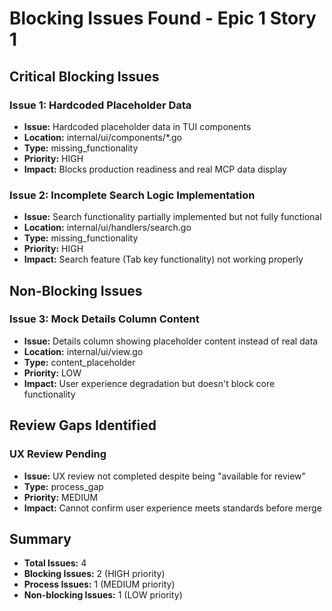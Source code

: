 # Blocking Issues Found - Epic 1 Story 1

## Critical Blocking Issues

### Issue 1: Hardcoded Placeholder Data
- **Issue:** Hardcoded placeholder data in TUI components
- **Location:** internal/ui/components/*.go
- **Type:** missing_functionality
- **Priority:** HIGH
- **Impact:** Blocks production readiness and real MCP data display

### Issue 2: Incomplete Search Logic Implementation
- **Issue:** Search functionality partially implemented but not fully functional
- **Location:** internal/ui/handlers/search.go
- **Type:** missing_functionality  
- **Priority:** HIGH
- **Impact:** Search feature (Tab key functionality) not working properly

## Non-Blocking Issues

### Issue 3: Mock Details Column Content
- **Issue:** Details column showing placeholder content instead of real data
- **Location:** internal/ui/view.go
- **Type:** content_placeholder
- **Priority:** LOW
- **Impact:** User experience degradation but doesn't block core functionality

## Review Gaps Identified

### UX Review Pending
- **Issue:** UX review not completed despite being "available for review"
- **Type:** process_gap
- **Priority:** MEDIUM
- **Impact:** Cannot confirm user experience meets standards before merge

## Summary
- **Total Issues:** 4
- **Blocking Issues:** 2 (HIGH priority)
- **Process Issues:** 1 (MEDIUM priority)
- **Non-blocking Issues:** 1 (LOW priority)